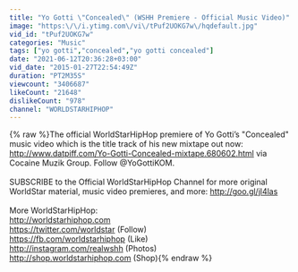 ```yaml
---
title: "Yo Gotti \"Concealed\" (WSHH Premiere - Official Music Video)"
image: "https:\/\/i.ytimg.com\/vi\/tPuf2UOKG7w\/hqdefault.jpg"
vid_id: "tPuf2UOKG7w"
categories: "Music"
tags: ["yo gotti","concealed","yo gotti concealed"]
date: "2021-06-12T20:36:28+03:00"
vid_date: "2015-01-27T22:54:49Z"
duration: "PT2M35S"
viewcount: "3406687"
likeCount: "21648"
dislikeCount: "978"
channel: "WORLDSTARHIPHOP"
---
```

{% raw %}The official WorldStarHipHop premiere of Yo Gotti’s &quot;Concealed&quot; music video which is the title track of his new mixtape out now: <a rel="nofollow" target="blank" href="http://www.datpiff.com/Yo-Gotti-Concealed-mixtape.680602.html">http://www.datpiff.com/Yo-Gotti-Concealed-mixtape.680602.html</a> via Cocaine Muzik Group. Follow @YoGottiKOM.<br /><br />SUBSCRIBE to the Official WorldStarHipHop Channel for more original WorldStar material, music video premieres, and more: <a rel="nofollow" target="blank" href="http://goo.gl/jl4las">http://goo.gl/jl4las</a><br /><br />More WorldStarHipHop: <br /><a rel="nofollow" target="blank" href="http://worldstarhiphop.com">http://worldstarhiphop.com</a> <br /><a rel="nofollow" target="blank" href="https://twitter.com/worldstar">https://twitter.com/worldstar</a> (Follow)<br /><a rel="nofollow" target="blank" href="https://fb.com/worldstarhiphop">https://fb.com/worldstarhiphop</a> (Like)<br /><a rel="nofollow" target="blank" href="http://instagram.com/realwshh">http://instagram.com/realwshh</a> (Photos)<br /><a rel="nofollow" target="blank" href="http://shop.worldstarhiphop.com">http://shop.worldstarhiphop.com</a> (Shop){% endraw %}
